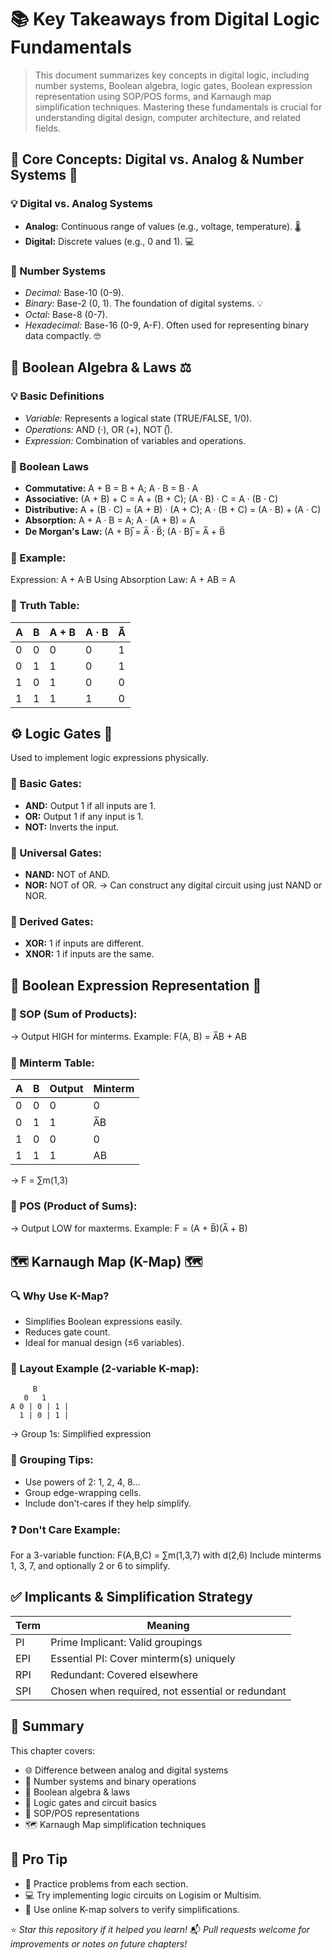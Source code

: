 # 📚 Key Takeaways from Digital Logic Fundamentals

> This document summarizes key concepts in digital logic, including number systems, Boolean algebra, logic gates, Boolean expression representation using SOP/POS forms, and Karnaugh map simplification techniques. Mastering these fundamentals is crucial for understanding digital design, computer architecture, and related fields.

## 🧠 Core Concepts: Digital vs. Analog & Number Systems 🧮

### 💡 Digital vs. Analog Systems
*   **Analog:**  Continuous range of values (e.g., voltage, temperature). 🌡️
*   **Digital:** Discrete values (e.g., 0 and 1). 💻

### 🔢 Number Systems
*   *Decimal:* Base-10 (0-9).
*   *Binary:* Base-2 (0, 1).  The foundation of digital systems. 💡
*   *Octal:* Base-8 (0-7).
*   *Hexadecimal:* Base-16 (0-9, A-F).  Often used for representing binary data compactly. 🤓

## 🤖 Boolean Algebra & Laws ⚖️

### 💡 Basic Definitions
*   *Variable:* Represents a logical state (TRUE/FALSE, 1/0).
*   *Operations:* AND (·), OR (+), NOT (̅).
*   *Expression:* Combination of variables and operations.

### 🧮 Boolean Laws
*   **Commutative:** A + B = B + A;  A · B = B · A
*   **Associative:** (A + B) + C = A + (B + C); (A · B) · C = A · (B · C)
*   **Distributive:** A + (B · C) = (A + B) · (A + C); A · (B + C) = (A · B) + (A · C)
*   **Absorption:** A + A · B = A; A · (A + B) = A
*   **De Morgan's Law:**  (A + B)̅ = A̅ · B̅; (A · B)̅ = A̅ + B̅


### 💭 Example:
Expression: A + A·B  Using Absorption Law: A + AB = A

### 🔢 Truth Table:
| A | B | A + B | A · B | A̅ |
|---|---|---|---|---|
| 0 | 0 |   0    |   0    |  1 |
| 0 | 1 |   1    |   0    |  1 |
| 1 | 0 |   1    |   0    |  0 |
| 1 | 1 |   1    |   1    |  0 |


## ⚙️ Logic Gates 🔌

Used to implement logic expressions physically.

### 🔹 Basic Gates:
*   **AND:** Output 1 if all inputs are 1. 
*   **OR:** Output 1 if any input is 1.
*   **NOT:** Inverts the input.

### 🔁 Universal Gates:
*   **NAND:** NOT of AND.
*   **NOR:** NOT of OR. → Can construct any digital circuit using just NAND or NOR.

### 🔀 Derived Gates:
*   **XOR:** 1 if inputs are different.
*   **XNOR:** 1 if inputs are the same.


## 🧾 Boolean Expression Representation 📝

### 🧩 SOP (Sum of Products):
→ Output HIGH for minterms.
Example: F(A, B) = A̅B + AB

### 🔸 Minterm Table:
| A | B | Output | Minterm |
|---|---|---|---|
| 0 | 0 |   0    |  0     |
| 0 | 1 |   1    | A̅B     |
| 1 | 0 |   0    |  0     |
| 1 | 1 |   1    | AB      |
→ F = ∑m(1,3)

### 🛒 POS (Product of Sums):
→ Output LOW for maxterms.
Example: F = (A + B̅)(A̅ + B)


## 🗺️ Karnaugh Map (K-Map) 🗺️

### 🔍 Why Use K-Map?
*   Simplifies Boolean expressions easily.
*   Reduces gate count.
*   Ideal for manual design (≤6 variables).

### 🧱 Layout Example (2-variable K-map):

```
     B
   0   1
A 0 | 0 | 1 |
  1 | 0 | 1 |
```

→ Group 1s: Simplified expression

### 🧠 Grouping Tips:
*   Use powers of 2: 1, 2, 4, 8...
*   Group edge-wrapping cells.
*   Include don't-cares if they help simplify.

### ❓ Don't Care Example:
For a 3-variable function:  F(A,B,C) = ∑m(1,3,7) with d(2,6)
Include minterms 1, 3, 7, and optionally 2 or 6 to simplify.


## ✅ Implicants & Simplification Strategy

| Term         | Meaning                                       |
|--------------|-----------------------------------------------|
| PI           | Prime Implicant: Valid groupings              |
| EPI          | Essential PI: Cover minterm(s) uniquely       |
| RPI          | Redundant: Covered elsewhere                  |
| SPI          | Chosen when required, not essential or redundant |


## 📌 Summary

This chapter covers:
*   🌐 Difference between analog and digital systems
*   🔢 Number systems and binary operations
*   🤖 Boolean algebra & laws
*   🔌 Logic gates and circuit basics
*   🧾 SOP/POS representations
*   🗺️ Karnaugh Map simplification techniques

## 🧠 Pro Tip

*   📓 Practice problems from each section.
*   💻 Try implementing logic circuits on Logisim or Multisim.
*   🧮 Use online K-map solvers to verify simplifications.

⭐ *Star this repository if it helped you learn!*
📬 *Pull requests welcome for improvements or notes on future chapters!*
